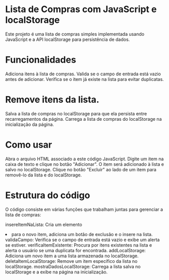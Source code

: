 # Lista de Compras com JavaScript e localStorage

Este projeto é uma lista de compras simples implementada usando JavaScript e a API localStorage para persistência de dados.

# Funcionalidades
Adiciona itens à lista de compras.
Valida se o campo de entrada está vazio antes de adicionar.
Verifica se o item já existe na lista para evitar duplicatas.
# Remove itens da lista.
Salva a lista de compras no localStorage para que ela persista entre recarregamentos da página.
Carrega a lista de compras do localStorage na inicialização da página.
# Como usar
Abra o arquivo HTML associado a este código JavaScript.
Digite um item na caixa de texto e clique no botão "Adicionar".
O item será adicionado à lista e salvo no localStorage.
Clique no botão "Excluir" ao lado de um item para removê-lo da lista e do localStorage.
# Estrutura do código
O código consiste em várias funções que trabalham juntas para gerenciar a lista de compras:

insereItemNaLista: Cria um elemento <li> para o novo item, adiciona um botão de exclusão e o insere na lista.
validaCampo: Verifica se o campo de entrada está vazio e exibe um alerta se estiver.
verificaItemExistente: Procura por itens existentes na lista e alerta o usuário se uma duplicata for encontrada.
addLocalStorage: Adiciona um novo item a uma lista armazenada no localStorage.
deletaItemLocalStorage: Remove um item específico da lista no localStorage.
mostraDadosLocalStorage: Carrega a lista salva no localStorage e a exibe na página na inicialização.
